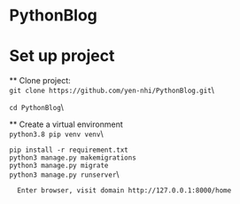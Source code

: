 # PythonBlog
# Set up project
  ** Clone project:\
  ```git clone https://github.com/yen-nhi/PythonBlog.git```\
  
  ```cd PythonBlog```\
 
  ** Create a virtual environment\
  ```python3.8 pip venv venv```\
 
  ```pip install -r requirement.txt```\
  ```python3 manage.py makemigrations```\
  ```python3 manage.py migrate```\
  ```python3 manage.py runserver```\

```  Enter browser, visit domain http://127.0.0.1:8000/home```

